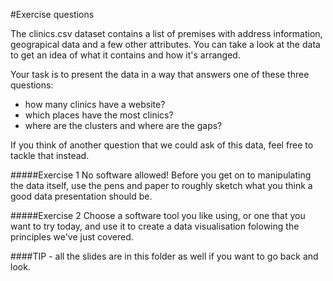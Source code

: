#Exercise questions

The clinics.csv dataset contains a list of premises with address information, geograpical data and a few other attributes. You can take a look at the data to get an idea of what it contains and how it's arranged.

Your task is to present the data in a way that answers one of these three questions:
 - how many clinics have a website?
 - which places have the most clinics?
 - where are the clusters and where are the gaps?
 
If you think of another question that we could ask of this data, feel free to tackle that instead. 
 
#####Exercise 1
No software allowed! Before you get on to manipulating the data itself, use the pens and paper to roughly sketch what you think a good data presentation should be.
 
#####Exercise 2
Choose a software tool you like using, or one that you want to try today, and use it to create a data visualisation folowing the principles we've just covered.
 
####TIP - all the slides are in this folder as well if you want to go back and look.
 
